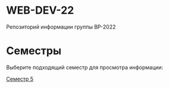 # WEB-DEV-22
Репозиторий информации группы ВР-2022

# Семестры
Выберите подходящий семестр для просмотра информации:

[Семестр 5](Семестр%205/README.md)
